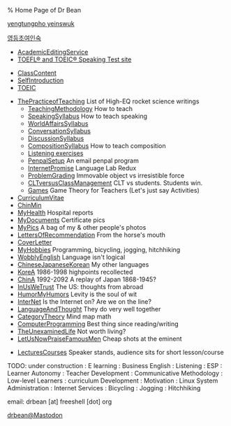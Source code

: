 % Home Page of Dr Bean

[yengtungpho yeinswuk](http://localmap.co.kr/web/splus/kmap/list.php?sigun=6110000&gugun=3180000&keyno=257)

[영등초여인숙](http://localmap.co.kr/web/splus/kmap/list.php?sigun=6110000&gugun=3180000&keyno=257)

- [AcademicEditingService ](AcademicEditingService.html)
- [TOEFL® and TOEIC® Speaking Test site](toeflic)

<!-- end of list -->

-   [ClassContent](Contents.html)
-   [SelfIntroduction](SelfIntroduction.html)
-   [TOEIC](TOEIC.html)

<!-- end of list -->

- [ThePracticeofTeaching](ThePracticeofTeaching.html) List of High-EQ rocket science writings
  -   [TeachingMethodology](TeachingMethodology.html) How to teach
  -   [SpeakingSyllabus](SpeakingSyllabus.html) How to teach speaking
  -   [WorldAffairsSyllabus](WorldAffairsSyllabus.html)
  -   [ConversationSyllabus](ConversationSyllabus.html)
  -   [DiscussionSyllabus](DiscussionSyllabus.html)
  -   [CompositionSyllabus](CompositionSyllabus.html) How to teach composition
  -   [Listening exercises](http://web.nuu.edu.tw/~greg/DictationExercises.html)
  -   [PenpalSetup](PenpalSetup.html) An email penpal program
  -   [InternetPromise](InternetPromise.html) Language Lab Redux
  -   [ProblemGrading](ProblemGrading.html) Immovable object vs irresistible force
  -   [CLTversusClassManagement](CLTversusClassManagement.html) CLT vs students. Students win.
  -   [Games](Games.html) Game Theory for Teachers (Let's just say Activities)
- [CurriculumVitae](CurriculumVitae.html)
- [ChinMin](ChinMin.html)
- [MyHealth](MyHealth.html) Hospital reports
- [MyDocuments](MyDocuments.html) Certificate pics
- [MyPics](http://drbean.sdf.org/pics) A bag of my & other people's photos
- [LettersOfRecommendation](LettersOfRecommendation.html) From the horse's mouth
- [CoverLetter](CoverLetter.html)
- [MyHobbies](MyHobbies.html) Programming, bicycling, jogging, hitchhiking
- [WobblyEnglish](WobblyEnglish.html) Language isn't logical
- [ChineseJapaneseKorean](ChineseJapaneseKorean.html) My other languages
- [KoreA](KoreA.html) 1986-1998 highpoints recollected
- [ChinA](ChinA.html) 1992-2092 A replay of Japan 1868-1945?
- [InUsWeTrust](InUsWeTrust.html) The US: thoughts from abroad
- [HumorMyHumors](HumorMyHumors.html) Levity is the soul of wit
- [InterNet](InterNet.html) Is the Internet on? Are we on the line?
- [LanguageAndThought](LanguageAndThought.html) They do very well together
- [CategoryTheory](CategoryTheory.html) Mind map math
- [ComputerProgramming](ComputerProgramming.html) Best thing since reading/writing
- [TheUnexaminedLife](TheUnexaminedLife.html) Not worth living?
- [LetUsNowPraiseFamousMen](LetUsNowPraiseFamousMen.html) Cheap shots at the eminent

<!-- end of list -->

- [LecturesCourses](LecturesCourses.html) Speaker stands, audience sits for short lesson/course

TODO: under construction
:   E learning
:   Business English
:   Listening
:   ESP
:   Learner Autonomy
:   Teacher Development
:   Communicative Methodology
:   Low-level Learners
:   curriculum Development
:   Motivation
:   Linux System Administration
:   Internet Services
:   Bicycling
:   Jogging
:   Hitchhiking

email: drbean [at] freeshell [dot] org

<a rel="me" href="https://mastodon.sdf.org/@drbean">drbean@Mastodon</a>
